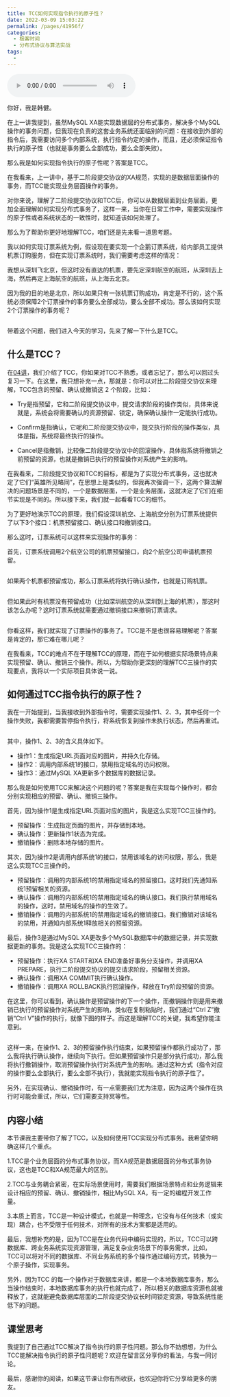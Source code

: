 ```yaml
---
title: TCC如何实现指令执行的原子性？
date: 2022-03-09 15:03:22
permalink: /pages/41956f/
categories:
  - 极客时间
  - 分布式协议与算法实战
tags:
  - 
---
```

<audio title="加餐.TCC如何实现指令执行的原子性？" src="https://static001.geekbang.org/resource/audio/f8/58/f80byyac12e279ac38044ec6ca05af58.mp3" controls="controls"></audio> 
<p>你好，我是韩健。</p><p>在上一讲我提到，虽然MySQL XA能实现数据层的分布式事务，解决多个MySQL操作的事务问题，但我现在负责的这套业务系统还面临别的问题：在接收到外部的指令后，我需要访问多个内部系统，执行指令约定的操作，而且，还必须保证指令执行的原子性（也就是事务要么全部成功，要么全部失败）。</p><p>那么我是如何实现指令执行的原子性呢？答案是TCC。</p><p>在我看来，上一讲中，基于二阶段提交协议的XA规范，实现的是数据层面操作的事务，而TCC能实现业务层面操作的事务。</p><p>对你来说，理解了二阶段提交协议和TCC后，你可以从数据层面到业务层面，更加全面理解如何实现分布式事务了，这样一来，当你在日常工作中，需要实现操作的原子性或者系统状态的一致性时，就知道该如何处理了。</p><p>那么为了帮助你更好地理解TCC，咱们还是先来看一道思考题。</p><p>我以如何实现订票系统为例，假设现在要实现一个企鹅订票系统，给内部员工提供机票订购服务，但在实现订票系统时，我们需要考虑这样的情况：</p><p>我想从深圳飞北京，但这时没有直达的机票，要先定深圳航空的航班，从深圳去上海，然后再定上海航空的航班，从上海去北京。</p><p>因为我的目的地是北京，所以如果只有一张机票订购成功，肯定是不行的，这个系统必须保障2个订票操作的事务要么全部成功，要么全部不成功。那么该如何实现2个订票操作的事务呢？</p><!-- [[[read_end]]] --><p><img src="https://static001.geekbang.org/resource/image/7c/3b/7ca6e1def38b2ba6873711d8f283dc3b.jpg?wh=1142*418" alt=""></p><p>带着这个问题，我们进入今天的学习，先来了解一下什么是TCC。</p><h2>什么是TCC？</h2><p>在<a href="https://time.geekbang.org/column/article/200717">04讲</a>，我们介绍了TCC，你如果对TCC不熟悉，或者忘记了，那么可以回过头复习一下。在这里，我只想补充一点，那就是：你可以对比二阶段提交协议来理解，TCC包含的预留、确认或撤销这 2 个阶段，比如：</p><ul>
<li>
<p>Try是指预留，它和二阶段提交协议中，提交请求阶段的操作类似，具体来说就是，系统会将需要确认的资源预留、锁定，确保确认操作一定能执行成功。</p>
</li>
<li>
<p>Confirm是指确认，它呢和二阶段提交协议中，提交执行阶段的操作类似，具体是指，系统将最终执行的操作。</p>
</li>
<li>
<p>Cancel是指撤销，比较像二阶段提交协议中的回滚操作，具体指系统将撤销之前预留的资源，也就是撤销已执行的预留操作对系统产生的影响。</p>
</li>
</ul><p>在我看来，二阶段提交协议和TCC的目标，都是为了实现分布式事务，这也就决定了它们“英雄所见略同”，在思想上是类似的，但我再次强调一下，这两个算法解决的问题场景是不同的，一个是数据层面，一个是业务层面，这就决定了它们在细节实现是不同的。所以接下来，我们就一起看看TCC的细节。</p><p>为了更好地演示TCC的原理，我们假设深圳航空、上海航空分别为订票系统提供了以下3个接口：机票预留接口、确认接口和撤销接口。</p><p>那么这时，订票系统可以这样来实现操作的事务：</p><p>首先，订票系统调用2个航空公司的机票预留接口，向2个航空公司申请机票预留。</p><p><img src="https://static001.geekbang.org/resource/image/e1/74/e149ed696a360b1761c6571a2a96d374.jpg?wh=1142*763" alt=""></p><p>如果两个机票都预留成功，那么订票系统将执行确认操作，也就是订购机票。</p><p><img src="https://static001.geekbang.org/resource/image/8e/3e/8ea845eeb2032e7af2876ace81605a3e.jpg?wh=1142*760" alt=""></p><p>但如果此时有机票没有预留成功（比如深圳航空的从深圳到上海的机票），那这时该怎么办呢？这时订票系统就需要通过撤销接口来撤销订票请求。</p><p><img src="https://static001.geekbang.org/resource/image/52/c0/52f65a9202f3619dfeac1ba0e2acf8c0.jpg?wh=1142*750" alt=""></p><p>你看这样，我们就实现了订票操作的事务了。TCC是不是也很容易理解呢？答案是肯定的，那它难在哪儿呢？</p><p>在我看来，TCC的难点不在于理解TCC的原理，而在于如何根据实际场景特点来实现预留、确认、撤销三个操作。所以，为帮助你更深刻的理解TCC三操作的实现要点，我将以一个实际项目具体说一说。</p><h2>如何通过TCC指令执行的原子性？</h2><p>我在一开始提到，当我接收到外部指令时，需要实现操作1、2、3，其中任何一个操作失败，我都需要暂停指令执行，将系统恢复到操作未执行状态，然后再重试。</p><p><img src="https://static001.geekbang.org/resource/image/ea/07/eab5cfdf9a5d622f29ced94a4790c207.jpg?wh=1142*671" alt=""></p><p>其中，操作1、2、3的含义具体如下。</p><ul>
<li>操作1：生成指定URL页面对应的图片，并持久化存储。</li>
<li>操作2：调用内部系统1的接口，禁用指定域名的访问权限。</li>
<li>操作3：通过MySQL XA更新多个数据库的数据记录。</li>
</ul><p>那么我是如何使用TCC来解决这个问题的呢？答案是我在实现每个操作时，都会分别实现相应的预留、确认、撤销三操作。</p><p>首先，因为操作1是生成指定URL页面对应的图片，我是这么实现TCC三操作的。</p><ul>
<li>预留操作：生成指定页面的图片，并存储到本地。</li>
<li>确认操作：更新操作1状态为完成。</li>
<li>撤销操作：删除本地存储的图片。</li>
</ul><p>其次，因为操作2是调用内部系统1的接口，禁用该域名的访问权限，那么，我是这么实现TCC三操作的。</p><ul>
<li>预留操作：调用的内部系统1的禁用指定域名的预留接口。这时我们先通知系统1预留相关的资源。</li>
<li>确认操作：调用的内部系统1的禁用指定域名的确认接口。我们执行禁用域名的操作，这时，禁用域名的操作的生效了。</li>
<li>撤销操作：调用的内部系统1的禁用指定域名的撤销接口。我们撤销对该域名的禁用，并通知内部系统1释放相关的预留资源。</li>
</ul><p>最后，操作3是通过MySQL XA更改多个MySQL数据库中的数据记录，并实现数据更新的事务。我是这么实现TCC三操作的：</p><ul>
<li>预留操作：执行XA START和XA END准备好事务分支操作，并调用XA PREPARE，执行二阶段提交协议的提交请求阶段，预留相关资源。</li>
<li>确认操作：调用XA COMMIT执行确认操作。</li>
<li>撤销操作：调用XA ROLLBACK执行回滚操作，释放在Try阶段预留的资源。</li>
</ul><p>在这里，你可以看到，确认操作是预留操作的下一个操作，而撤销操作则是用来撤销已执行的预留操作对系统产生的影响，类似在复制粘贴时，我们通过“Ctrl Z”撤销“Ctrl V”操作的执行，就像下图的样子。而这是理解TCC的关键，我希望你能注意到。</p><p><img src="https://static001.geekbang.org/resource/image/8b/1b/8b5fbc120651924ffccc862e5bafyy1b.jpg?wh=1142*442" alt=""></p><p>这样一来，在操作1、2、3的预留操作执行结束，如果预留操作都执行成功了，那么我将执行确认操作，继续向下执行。但如果预留操作只是部分执行成功，那么我将执行撤销操作，取消预留操作执行对系统产生的影响。通过这种方式（指令对应的操作要么全部执行，要么全部不执行），我就能实现指令执行的原子性了。</p><p>另外，在实现确认、撤销操作时，有一点需要我们尤为注意，因为这两个操作在执行时可能会重试，所以，它们需要支持冥等性。</p><h2>内容小结</h2><p>本节课我主要带你了解了TCC，以及如何使用TCC实现分布式事务。我希望你明确这样几个重点。</p><p>1.TCC是个业务层面的分布式事务协议，而XA规范是数据层面的分布式事务协议，这也是TCC和XA规范最大的区别。</p><p>2.TCC与业务耦合紧密，在实际场景使用时，需要我们根据场景特点和业务逻辑来设计相应的预留、确认、撤销操作，相比MySQL XA，有一定的编程开发工作量。</p><p>3.本质上而言，TCC是一种设计模式，也就是一种理念，它没有与任何技术（或实现）耦合，也不受限于任何技术，对所有的技术方案都是适用的。</p><p>最后，我想补充的是，因为TCC是在业务代码中编码实现的，所以，TCC可以跨数据库、跨业务系统实现资源管理，满足复杂业务场景下的事务需求，比如，TCC可以将对不同的数据库、不同业务系统的多个操作通过编码方式，转换为一个原子操作，实现事务。</p><p>另外，因为TCC 的每一个操作对于数据库来讲，都是一个本地数据库事务，那么当操作结束时，本地数据库事务的执行也就完成了，所以相关的数据库资源也就被释放了，这就能避免数据库层面的二阶段提交协议长时间锁定资源，导致系统性能低下的问题。</p><h2>课堂思考</h2><p>我提到了自己通过TCC解决了指令执行的原子性问题。那么你不妨想想，为什么TCC能解决指令执行的原子性问题呢？欢迎在留言区分享你的看法，与我一同讨论。</p><p>最后，感谢你的阅读，如果这节课让你有所收获，也欢迎你将它分享给更多的朋友。</p>